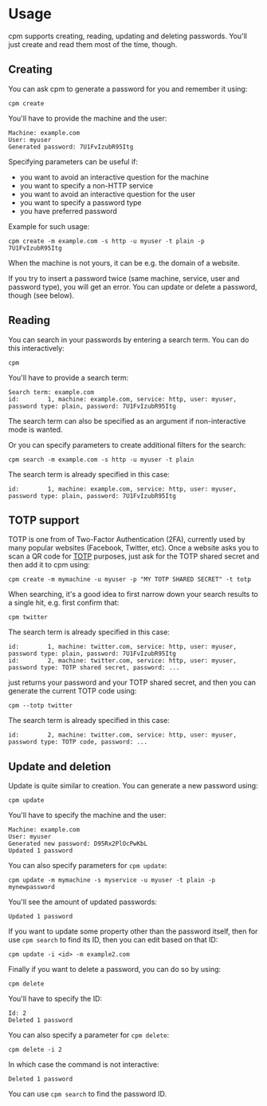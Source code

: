 # Usage

cpm supports creating, reading, updating and deleting passwords. You'll just create and read them
most of the time, though.

## Creating

You can ask cpm to generate a password for you and remember it using:

```console
cpm create
```

You'll have to provide the machine and the user:

```console
Machine: example.com
User: myuser
Generated password: 7U1FvIzubR95Itg
```

Specifying parameters can be useful if:

- you want to avoid an interactive question for the machine
- you want to specify a non-HTTP service
- you want to avoid an interactive question for the user
- you want to specify a password type
- you have preferred password

Example for such usage:

```console
cpm create -m example.com -s http -u myuser -t plain -p 7U1FvIzubR95Itg
```

When the machine is not yours, it can be e.g. the domain of a website.

If you try to insert a password twice (same machine, service, user and password type), you will get
an error. You can update or delete a password, though (see below).

## Reading

You can search in your passwords by entering a search term. You can do this interactively:

```console
cpm
```

You'll have to provide a search term:

```console
Search term: example.com
id:        1, machine: example.com, service: http, user: myuser, password type: plain, password: 7U1FvIzubR95Itg
```

The search term can also be specified as an argument if non-interactive mode is wanted.

Or you can specify parameters to create additional filters for the search:

```console
cpm search -m example.com -s http -u myuser -t plain
```

The search term is already specified in this case:

```
id:        1, machine: example.com, service: http, user: myuser, password type: plain, password: 7U1FvIzubR95Itg
```

## TOTP support

TOTP is one from of Two-Factor Authentication (2FA), currently used by many popular websites
(Facebook, Twitter, etc). Once a website asks you to scan a QR code for
[TOTP](https://en.wikipedia.org/wiki/Time-based_one-time_password) purposes, just ask for the TOTP
shared secret and then add it to cpm using:

```console
cpm create -m mymachine -u myuser -p "MY TOTP SHARED SECRET" -t totp
```

When searching, it's a good idea to first narrow down your search results to a single hit, e.g.
first confirm that:

```console
cpm twitter
```

The search term is already specified in this case:

```
id:        1, machine: twitter.com, service: http, user: myuser, password type: plain, password: 7U1FvIzubR95Itg
id:        2, machine: twitter.com, service: http, user: myuser, password type: TOTP shared secret, password: ...
```

just returns your password and your TOTP shared secret, and then you can generate the current TOTP
code using:

```console
cpm --totp twitter
```

The search term is already specified in this case:

```console
id:        2, machine: twitter.com, service: http, user: myuser, password type: TOTP code, password: ...
```

## Update and deletion

Update is quite similar to creation. You can generate a new password using:

```console
cpm update
```

You'll have to specify the machine and the user:

```console
Machine: example.com
User: myuser
Generated new password: D95Rx2PlOcPwKbL
Updated 1 password
```

You can also specify parameters for `cpm update`:

```console
cpm update -m mymachine -s myservice -u myuser -t plain -p mynewpassword
```

You'll see the amount of updated passwords:

```console
Updated 1 password
```

If you want to update some property other than the password itself, then for use `cpm search` to
find its ID, then you can edit based on that ID:

```
cpm update -i <id> -m example2.com
```

Finally if you want to delete a password, you can do so by using:

```console
cpm delete
```

You'll have to specify the ID:

```console:
Id: 2
Deleted 1 password
```

You can also specify a parameter for `cpm delete`:

```console
cpm delete -i 2
```

In which case the command is not interactive:

```console
Deleted 1 password
```

You can use `cpm search` to find the password ID.
